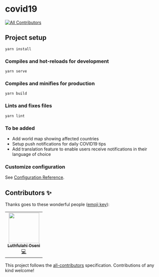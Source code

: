 # covid19
<!-- ALL-CONTRIBUTORS-BADGE:START - Do not remove or modify this section -->
[![All Contributors](https://img.shields.io/badge/all_contributors-1-orange.svg?style=flat-square)](#contributors-)
<!-- ALL-CONTRIBUTORS-BADGE:END -->

## Project setup
```
yarn install
```

### Compiles and hot-reloads for development
```
yarn serve
```

### Compiles and minifies for production
```
yarn build
```

### Lints and fixes files
```
yarn lint
```

### To be added
- Add world map showing affected countries
- Setup push notifications for daily COVID19 tips
- Add translation feature to enable users receive notifications in their language of choice

### Customize configuration
See [Configuration Reference](https://cli.vuejs.org/config/).

## Contributors ✨

Thanks goes to these wonderful people ([emoji key](https://allcontributors.org/docs/en/emoji-key)):

<!-- ALL-CONTRIBUTORS-LIST:START - Do not remove or modify this section -->
<!-- prettier-ignore-start -->
<!-- markdownlint-disable -->
<table>
  <tr>
    <td align="center"><a href="https://github.com/LuthfulahiO"><img src="https://avatars0.githubusercontent.com/u/20159012?v=4" width="100px;" alt=""/><br /><sub><b>Luthfulahi Oseni</b></sub></a><br /><a href="https://github.com/Abdulqudus001/covid19-dashboard/commits?author=LuthfulahiO" title="Code">💻</a></td>
  </tr>
</table>

<!-- markdownlint-enable -->
<!-- prettier-ignore-end -->
<!-- ALL-CONTRIBUTORS-LIST:END -->

This project follows the [all-contributors](https://github.com/all-contributors/all-contributors) specification. Contributions of any kind welcome!
